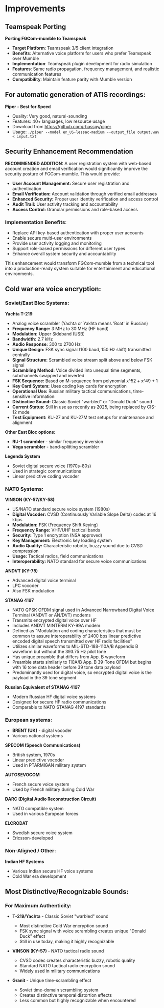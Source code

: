 # Improvements

## Teamspeak Porting

**Porting FGCom-mumble to Teamspeak**
- **Target Platform**: Teamspeak 3/5 client integration
- **Benefits**: Alternative voice platform for users who prefer Teamspeak over Mumble
- **Implementation**: Teamspeak plugin development for radio simulation
- **Features**: Same radio propagation, frequency management, and realistic communication features
- **Compatibility**: Maintain feature parity with Mumble version

## For automatic generation of ATIS recordings:

**Piper - Best for Speed**
- Quality: Very good, natural-sounding
- Features: 40+ languages, low resource usage
- Download from https://github.com/rhasspy/piper
- Usage: `./piper --model en_US-lessac-medium --output_file output.wav < input.txt`

## Security Enhancement Recommendation

**RECOMMENDED ADDITION:** A user registration system with web-based account creation and email verification would significantly improve the security posture of FGCom-mumble. This would provide:

- **User Account Management:** Secure user registration and authentication
- **Email Verification:** Account validation through verified email addresses
- **Enhanced Security:** Proper user identity verification and access control
- **Audit Trail:** User activity tracking and accountability
- **Access Control:** Granular permissions and role-based access

### Implementation Benefits:

- Replace API key-based authentication with proper user accounts
- Enable secure multi-user environments
- Provide user activity logging and monitoring
- Support role-based permissions for different user types
- Enhance overall system security and accountability

This enhancement would transform FGCom-mumble from a technical tool into a production-ready system suitable for entertainment and educational environments.

## Cold war era voice encryption:

### Soviet/East Bloc Systems:

**Yachta T-219**
- Analog voice scrambler (Yachta or Yakhta means 'Boat' in Russian)
- **Frequency Range:** 3 MHz to 30 MHz (HF band)
- **Modulation:** Upper Sideband (USB)
- **Bandwidth:** 2.7 kHz
- **Audio Response:** 300 to 2700 Hz
- **Unique Design:** FSK sync signal (100 baud, 150 Hz shift) transmitted centrally
- **Signal Structure:** Scrambled voice stream split above and below FSK signal
- **Scrambling Method:** Voice divided into unequal time segments, subchannels swapped and inverted
- **FSK Sequence:** Based on M-sequence from polynomial x^52 + x^49 + 1
- **Key Card System:** Uses coding key cards for encryption
- **Operational Use:** Russian military tactical communications, time-sensitive information
- **Distinctive Sound:** Classic Soviet "warbled" or "Donald Duck" sound
- **Current Status:** Still in use as recently as 2025, being replaced by CIS-12 mode
- **Test Equipment:** KU-27 and KU-27M test setups for maintenance and alignment

**Other East Bloc options:**
- **RU-1 scrambler** - similar frequency inversion
- **Vega scrambler** - band-splitting scrambler

**Legenda System**
- Soviet digital secure voice (1970s-80s)
- Used in strategic communications
- Linear predictive coding vocoder

### NATO Systems:

**VINSON (KY-57/KY-58)**
- US/NATO standard secure voice system (1980s)
- **Digital Vocoder:** CVSD (Continuously Variable Slope Delta) codec at 16 kbps
- **Modulation:** FSK (Frequency Shift Keying)
- **Frequency Range:** VHF/UHF tactical bands
- **Security:** Type 1 encryption (NSA approved)
- **Key Management:** Electronic key loading system
- **Audio Quality:** Characteristic robotic, buzzy sound due to CVSD compression
- **Usage:** Tactical radios, field communications
- **Interoperability:** NATO standard for secure voice communications

**ANDVT (KY-75)**
- Advanced digital voice terminal
- LPC vocoder
- Also FSK modulation

**STANAG 4197**
- NATO QPSK OFDM signal used in Advanced Narrowband Digital Voice Terminal (ANDVT or AN/DVT) modems
- Transmits encrypted digital voice over HF
- Includes ANDVT MINTERM KY-99A modem
- Defined as "Modulation and coding characteristics that must be common to assure interoperability of 2400 bps linear predictive encoded digital speech transmitted over HF radio facilities"
- Utilizes similar waveforms to MIL-STD-188-110A/B Appendix B waveform but without the 393.75 Hz pilot tone
- Has unique preamble that differs from App. B waveform
- Preamble starts similarly to 110A/B App. B 39-Tone OFDM but begins with 16 tone data header before 39 tone data payload
- Predominantly used for digital voice, so encrypted digital voice is the payload in the 39 tone segment

**Russian Equivalent of STANAG 4197**
- Modern Russian HF digital voice systems
- Designed for secure HF radio communications
- Comparable to NATO STANAG 4197 standards

### European systems:

- **BRENT (UK)** - digital vocoder
- Various national systems

**SPECOM (Speech Communications)**
- British system, 1970s
- Linear predictive vocoder
- Used in PTARMIGAN military system

**AUTOSEVOCOM**
- French secure voice system
- Used by French military during Cold War

**DARC (Digital Audio Reconstruction Circuit)**
- NATO compatible system
- Used in various European forces

**ELCRODAT**
- Swedish secure voice system
- Ericsson-developed

### Non-Aligned / Other:

**Indian HF Systems**
- Various Indian secure HF voice systems
- Cold War era development

## Most Distinctive/Recognizable Sounds:

### For Maximum Authenticity:

- **T-219/Yachta** - Classic Soviet "warbled" sound
  - Most distinctive Cold War encryption sound
  - FSK sync signal with voice scrambling creates unique "Donald Duck" effect
  - Still in use today, making it highly recognizable

- **VINSON (KY-57)** - NATO tactical radio sound
  - CVSD codec creates characteristic buzzy, robotic quality
  - Standard NATO tactical radio encryption sound
  - Widely used in military communications

- **Granit** - Unique time-scrambling effect
  - Soviet time-domain scrambling system
  - Creates distinctive temporal distortion effects
  - Less common but highly recognizable when encountered
